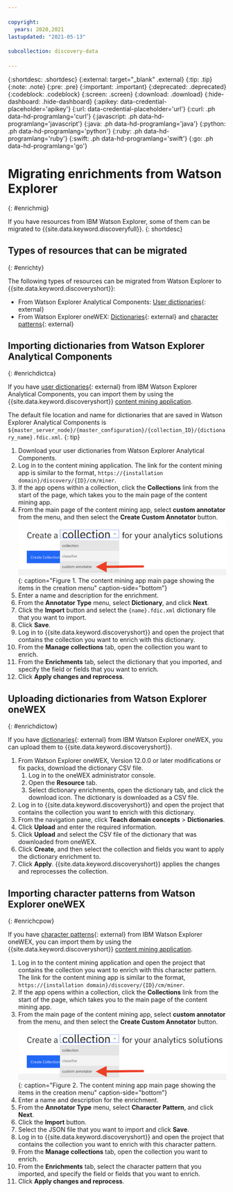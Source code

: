 ```yaml
---

copyright:
  years: 2020,2021
lastupdated: "2021-05-13"

subcollection: discovery-data

---
```


{:shortdesc: .shortdesc}
{:external: target="_blank" .external}
{:tip: .tip}
{:note: .note}
{:pre: .pre}
{:important: .important}
{:deprecated: .deprecated}
{:codeblock: .codeblock}
{:screen: .screen}
{:download: .download}
{:hide-dashboard: .hide-dashboard}
{:apikey: data-credential-placeholder='apikey'}
{:url: data-credential-placeholder='url'}
{:curl: .ph data-hd-programlang='curl'}
{:javascript: .ph data-hd-programlang='javascript'}
{:java: .ph data-hd-programlang='java'}
{:python: .ph data-hd-programlang='python'}
{:ruby: .ph data-hd-programlang='ruby'}
{:swift: .ph data-hd-programlang='swift'}
{:go: .ph data-hd-programlang='go'}

# Migrating enrichments from Watson Explorer
{: #enrichmig}

If you have resources from IBM Watson Explorer, some of them can be migrated to {{site.data.keyword.discoveryfull}}.
{: shortdesc}

## Types of resources that can be migrated
{: #enrichty}

The following types of resources can be migrated from Watson Explorer to {{site.data.keyword.discoveryshort}}:

- From Watson Explorer Analytical Components: [User dictionaries](https://www.ibm.com/support/knowledgecenter/en/SS8NLW_12.0.0/com.ibm.discovery.es.ad.doc/iiysatauserdict.html){: external}
- From Watson Explorer oneWEX: [Dictionaries](https://www.ibm.com/support/knowledgecenter/en/SS8NLW_12.0.0/com.ibm.watson.wex.ee.doc/c_ce_adm_dict_ann.html){: external} and [character patterns](https://www.ibm.com/support/knowledgecenter/en/SS8NLW_12.0.0/com.ibm.watson.wex.ee.doc/c_ce_adm_char_ann.html){: external}

## Importing dictionaries from Watson Explorer Analytical Components
{: #enrichdictca}

If you have [user dictionaries](https://www.ibm.com/support/knowledgecenter/en/SS8NLW_12.0.0/com.ibm.discovery.es.ad.doc/iiysatauserdict.html){: external} from IBM Watson Explorer Analytical Components, you can import them by using the {{site.data.keyword.discoveryshort}} [content mining application](/docs/discovery-data?topic=discovery-data-contentminerapp).

The default file location and name for dictionaries that are saved in Watson Explorer Analytical Components is `${master_server_node}/{master_configuration}/{collection_ID}/{dictionary_name}.fdic.xml`.
{: tip}

1. Download your user dictionaries from Watson Explorer Analytical Components.
1. Log in to the content mining application. The link for the content mining app is similar to the format, `https://{installation domain}/discovery/{ID}/cm/miner`.
1. If the app opens within a collection, click the **Collections** link from the start of the page, which takes you to the main page of the content mining app.
1. From the main page of the content mining app, select **custom annotator** from the menu, and then select the **Create Custom Annotator** button.
  ![Watson Discovery content mining main page](images/cmcustomanno.png "Content mining app main page showing an arrow pointing at the custom annotator menu item"){: caption="Figure 1. The content mining app main page showing the items in the creation menu" caption-side="bottom"}
1. Enter a name and description for the enrichment.
1. From the **Annotator Type** menu, select **Dictionary**, and click **Next**.
1. Click the **Import** button and select the `{name}.fdic.xml` dictionary file that you want to import.
1. Click **Save**.
1. Log in to {{site.data.keyword.discoveryshort}} and open the project that contains the collection you want to enrich with this dictionary.
1. From the **Manage collections** tab, open the collection you want to enrich.
1. From the **Enrichments** tab, select the dictionary that you imported, and specify the field or fields that you want to enrich.
1. Click **Apply changes and reprocess**.

## Uploading dictionaries from Watson Explorer oneWEX
{: #enrichdictow}

If you have [dictionaries](https://www.ibm.com/support/knowledgecenter/en/SS8NLW_12.0.0/com.ibm.watson.wex.ee.doc/c_ce_adm_dict_ann.html){: external} from IBM Watson Explorer oneWEX, you can upload them to {{site.data.keyword.discoveryshort}}.

1. From Watson Explorer oneWEX, Version 12.0.0 or later modifications or fix packs, download the dictionary CSV file.
   1. Log in to the oneWEX administrator console.
   1. Open the **Resource** tab.
   1. Select dictionary enrichments, open the dictionary tab, and click the download icon. The dictionary is downloaded as a CSV file.
1. Log in to {{site.data.keyword.discoveryshort}} and open the project that contains the collection you want to enrich with this dictionary.
1. From the navigation pane, click **Teach domain concepts** > **Dictionaries**.
1. Click **Upload** and enter the required information.
1. Click **Upload** and select the CSV file of the dictionary that was downloaded from oneWEX.
1. Click **Create**, and then select the collection and fields you want to apply the dictionary enrichment to.
1. Click **Apply**. {{site.data.keyword.discoveryshort}} applies the changes and reprocesses the collection.

## Importing character patterns from Watson Explorer oneWEX
{: #enrichcpow}

If you have [character patterns](https://www.ibm.com/support/knowledgecenter/en/SS8NLW_12.0.0/com.ibm.watson.wex.ee.doc/c_ce_adm_char_ann.html){: external} from IBM Watson Explorer oneWEX, you can import them by using the {{site.data.keyword.discoveryshort}} [content mining application](/docs/discovery-data?topic=discovery-data-contentminerapp).

1. Log in to the content mining application and open the project that contains the collection you want to enrich with this character pattern. The link for the content mining app is similar to the format, `https://{installation domain}/discovery/{ID}/cm/miner`.
1. If the app opens within a collection, click the **Collections** link from the start of the page, which takes you to the main page of the content mining app.
1. From the main page of the content mining app, select **custom annotator** from the menu, and then select the **Create Custom Annotator** button.
  ![Watson Discovery content mining main page](images/cmcustomanno.png "Content mining app main page showing an arrow pointing at the custom annotator menu item"){: caption="Figure 2. The content mining app main page showing the items in the creation menu" caption-side="bottom"}
1. Enter a name and description for the enrichment.
1. From the **Annotator Type** menu, select **Character Pattern**, and click **Next**.
1. Click the **Import** button.
1. Select the JSON file that you want to import and click **Save**.
1. Log in to {{site.data.keyword.discoveryshort}} and open the project that contains the collection you want to enrich with this character pattern.
1. From the **Manage collections** tab, open the collection you want to enrich.
1. From the **Enrichments** tab, select the character pattern that you imported, and specify the field or fields that you want to enrich.
1. Click **Apply changes and reprocess**.
